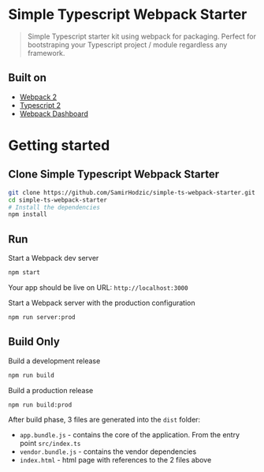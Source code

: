 # Simple Typescript Webpack Starter

>Simple Typescript starter kit using webpack for packaging. Perfect for bootstraping your Typescript project / module regardless any framework.

## Built on

- [Webpack 2](https://github.com/webpack/webpack)
- [Typescript 2](https://github.com/Microsoft/TypeScript)
- [Webpack Dashboard](https://github.com/FormidableLabs/webpack-dashboard)

# Getting started

## Clone Simple Typescript Webpack Starter

```bash
git clone https://github.com/SamirHodzic/simple-ts-webpack-starter.git
cd simple-ts-webpack-starter
# Install the dependencies
npm install
```

## Run

Start a Webpack dev server 
```bash
npm start
```
Your app should be live on URL: `http://localhost:3000`

Start a Webpack server with the production configuration 
```bash
npm run server:prod
```


## Build Only
Build a development release
```bash
npm run build
```


Build a production release
```bash
npm run build:prod
```
After build phase, 3 files are generated into the `dist` folder:
- `app.bundle.js` - contains the core of the application. From the entry point `src/index.ts`
- `vendor.bundle.js` - contains the vendor dependencies
- `index.html` - html page with references to the 2 files above
